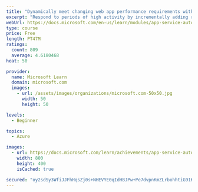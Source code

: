 ```yaml
---
title: "Dynamically meet changing web app performance requirements with autoscale rules"
excerpt: "Respond to periods of high activity by incrementally adding resources, and then removing these resources when activity drops, to reduce costs."
webUrl: https://docs.microsoft.com/en-us/learn/modules/app-service-autoscale-rules/
type: course
price: Free
length: PT47M
ratings:
  count: 809
  average: 4.6180468
heat: 50

provider:
  name: Microsoft Learn
  domain: microsoft.com
  images:
    - url: /assets/images/organizations/microsoft.com-50x50.jpg
      width: 50
      height: 50

levels:
  - Beginner

topics:
  - Azure

images:
  - url: https://docs.microsoft.com/learn/achievements/app-service-autoscale-rules-social.png
    width: 800
    height: 400
    isCached: true

secured: "oy2sdSy3WfiJJFhHqsZj0s+NHEVYE0qIdHBJPw+Pe7dvpnKmZLrbohhtiG91Kefg9r2geqlFfC5yQ2cIhqgJGtDxIHr39B6P1H/tMkQzuDbSAUs14VT3bEzu1fg8ADYga9cCgEIUGzNbW8Z61TOiMIqUmLma11SCakPhXmJXkMLCvYiK1xgbmsY8UOT8OQHYONLTUAFhEdCq5J3GjaGft2dEDiQjfIWwoDmMaJniY4JzLviq0eDgMZPUZsckDGeCWrkn3ghgSuTdQD11jqQPT6Mdt/7G6Gz8g/VvPNXbZbHH5rgSgtlZznzWVKh9YvsA/452JDdcXhd+nVH5vAcCxgcVRs2Rarm3WfVlGKrR8KmopMmndxlT5ZiF9ME18R6yT4I7b7XHExujV0KrtdHqFHNx0o4PrZ/Zu/AMtjV+6t4=;CmSeZx2L3wBNsQ1srhmHaA=="
---
```


